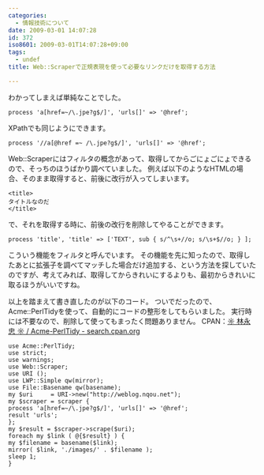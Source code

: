 ```yaml
---
categories:
  - 情報技術について
date: 2009-03-01 14:07:28
id: 372
iso8601: 2009-03-01T14:07:28+09:00
tags:
  - undef
title: Web::Scraperで正規表現を使って必要なリンクだけを取得する方法

---
```


わかってしまえば単純なことでした。
<pre><code>process 'a[href=~/\.jpe?g&#36;/]', 'urls[]' =&#62; '@href';</code></pre>
XPathでも同じようにできます。
<pre><code>process '//a[@href =~ /\.jpe?g&#36;/]', 'urls[]' =&#62; '@href';</code></pre>
Web::Scraperにはフィルタの概念があって、取得してからごにょごにょできるので、そっちのほうばかり調べていました。
例えば以下のようなHTMLの場合、そのまま取得すると、前後に改行が入ってしまいます。
<pre><code>&#60;title&#62;
タイトルなのだ
&#60;/title&#62;</code></pre>
で、それを取得する時に、前後の改行を削除してやることができます。
<pre><code>process 'title', 'title' =&#62; ['TEXT', sub { s/^\s+//o; s/\s+&#36;//o; } ];</code></pre>
こういう機能をフィルタと呼んでいます。
その機能を先に知ったので、取得したあとに拡張子を調べてマッチした場合だけ追加する、という方法を探していたのですが、考えてみれば、取得してからきれいにするよりも、最初からきれいに取るほうがいいですね。


以上を踏まえて書き直したのが以下のコード。
ついでだったので、Acme::PerlTidyを使って、自動的にコードの整形をしてもらいました。
実行時には不要なので、削除して使ってもまったく問題ありません。
CPAN：<a href="http://search.cpan.org/dist/Acme-PerlTidy/" target="_blank">☼ 林永忠 ☼ / Acme-PerlTidy - search.cpan.org</a>
<pre><code>use Acme::PerlTidy;
use strict;
use warnings;
use Web::Scraper;
use URI ();
use LWP::Simple qw(mirror);
use File::Basename qw(basename);
my &#36;uri     = URI-&#62;new(&#34;http://weblog.nqou.net&#34;);
my &#36;scraper = scraper {
process 'a[href=~/\.jpe?g&#36;/]', 'urls[]' =&#62; '@href';
result 'urls';
};
my &#36;result = &#36;scraper-&#62;scrape(&#36;uri);
foreach my &#36;link ( @{&#36;result} ) {
my &#36;filename = basename(&#36;link);
mirror( &#36;link, './images/' . &#36;filename );
sleep 1;
}
</code></pre>
    	